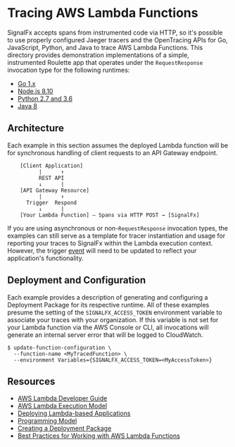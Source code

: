 # Tracing AWS Lambda Functions

SignalFx accepts spans from instrumented code via HTTP, so it's possible to use properly configured
Jaeger tracers and the OpenTracing APIs for Go, JavaScript, Python, and Java to trace AWS Lambda Functions.
This directory provides demonstration implementations of a simple, instrumented Roulette app that operates
under the `RequestResponse` invocation type for the following runtimes:

- [Go 1.x](./jaeger-go)
- [Node.js 8.10](./jaeger-nodejs)
- [Python 2.7 and 3.6](./jaeger-python)
- [Java 8](./jaeger-java)


## Architecture

Each example in this section assumes the deployed Lambda function will be for synchronous handling of client
requests to an API Gateway endpoint.

```
    [Client Application]
          |      ↑     
          REST API 
          ↓      |
    [API Gateway Resource]
          |      ↑ 
      Trigger  Respond 
          ↓      |        
    [Your Lambda Function] — Spans via HTTP POST → [SignalFx]
```

If you are using asynchronous or non-`RequestResponse` invocation types, the examples can still serve
as a template for tracer instantiation and usage for reporting your traces to SignalFx within the
Lambda execution context.  However, the trigger [event](https://docs.aws.amazon.com/lambda/latest/dg/invoking-lambda-function.html)
will need to be updated to reflect your application's functionality.


## Deployment and Configuration

Each example provides a description of generating and configuring a Deployment Package for its respective
runtime.  All of these examples presume the setting of the `SIGNALFX_ACCESS_TOKEN` environment variable
to associate your traces with your organization.  If this variable is not set for your Lambda function via the
AWS Console or CLI, all invocations will generate an internal server error that will be logged to CloudWatch.

```
$ update-function-configuration \
  --function-name <MyTracedFunction> \
  --environment Variables={SIGNALFX_ACCESS_TOKEN=<MyAccessToken>}
```


## Resources

- [AWS Lambda Developer Guide](https://docs.aws.amazon.com/lambda/latest/dg/welcome.html)
- [AWS Lambda Execution Model](https://docs.aws.amazon.com/lambda/latest/dg/running-lambda-code.html)
- [Deploying Lambda-based Applications](https://docs.aws.amazon.com/lambda/latest/dg/deploying-lambda-apps.html)
- [Programming Model](https://docs.aws.amazon.com/lambda/latest/dg/programming-model-v2.html)
- [Creating a Deployment Package](https://docs.aws.amazon.com/lambda/latest/dg/deployment-package-v2.html)
- [Best Practices for Working with AWS Lambda Functions](https://docs.aws.amazon.com/lambda/latest/dg/best-practices.html)
